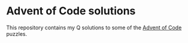 # Advent of Code solutions
This repository contains my Q solutions to some of the [Advent of Code](https://adventofcode.com/) puzzles.
